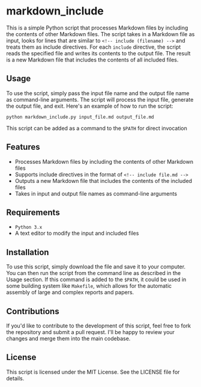 # markdown_include

This is a simple Python script that processes Markdown files by including the contents of other Markdown files. The script takes in a Markdown file as input, looks for lines that are similar to `<!-- include (filename) -->` and treats them as include directives. For each `include` directive, the script reads the specified file and writes its contents to the output file. The result is a new Markdown file that includes the contents of all included files.

## Usage

To use the script, simply pass the input file name and the output file name as command-line arguments. The script will process the input file, generate the output file, and exit. Here's an example of how to run the script:

```shell
python markdown_include.py input_file.md output_file.md
```

This script can be added as a command to the `$PATH` for direct invocation

## Features

+ Processes Markdown files by including the contents of other Markdown files
+ Supports include directives in the format of `<!-- include file.md -->`
+ Outputs a new Markdown file that includes the contents of the included files
+ Takes in input and output file names as command-line arguments

## Requirements

+ `Python 3.x`
+ A text editor to modify the input and included files

## Installation

To use this script, simply download the file and save it to your computer. You can then run the script from the command line as described in the Usage section.
If this command is added to the `$PATH`, it could be used in some building system like `Makefile`, which allows for the automatic assembly of large and complex reports and papers.

## Contributions

If you'd like to contribute to the development of this script, feel free to fork the repository and submit a pull request. I'll be happy to review your changes and merge them into the main codebase.

## License

This script is licensed under the MIT License. See the LICENSE file for details.

